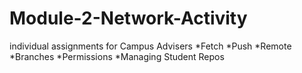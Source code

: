 # Module-2-Network-Activity
individual assignments for Campus Advisers
*Fetch
*Push
*Remote
*Branches
*Permissions
*Managing Student Repos
